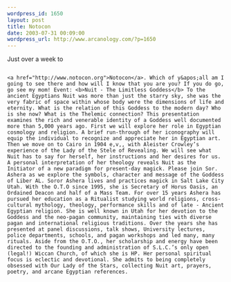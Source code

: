 ```yaml
--- 
wordpress_id: 1650
layout: post
title: Notocon
date: 2003-07-31 00:09:00
wordpress_url: http://www.arcanology.com/?p=1650
---
```

Just over a week to 
                                                                                                                                                      
                                                                                                                                                      <a href="http://www.notocon.org">Notocon</a>. Which of y&apos;all am I going to see there and how will I know that you are you? If you do go, go see my mom! Event: <b>Nuit - The Limitless Goddess</b> To the ancient Egyptians Nuit was more than just the starry sky, she was the very fabric of space within whose body were the dimensions of life and eternity. What is the relation of this Goddess to the modern day? Who is she now? What is the Thelemic connection? This presentation examines the rich and venerable identity of a Goddess well documented more than 5,000 years ago. First we will explore her role in Egyptian cosmology and religion. A brief run-through of her iconography will equip the individual to recognize and appreciate her in Egyptian art. Then we move on to Cairo in 1904 e,v,, with Aleister Crowley’s experience of the Lady of the Stele of Revealing. We will see what Nuit has to say for herself, her instructions and her desires for us. A personal interpretation of her theology reveals Nuit as the Initiator of a new paradigm for present-day magick. Please join Sor. Ashera as we explore the symbols, character and message of the Goddess of Liber AL. Soror Ashera lives and practices magick in Salt Lake City Utah. With the O.T.O since 1995, she is Secretary of Horus Oasis, an Ordained Deacon and half of a Mass Team. For over 15 years Ashera has pursued her education as a Ritualist studying world religions, cross-cultural mythology, theology, performance skills and of late - Ancient Egyptian religion. She is well known in Utah for her devotion to the Goddess and the neo-pagan community, maintaining ties with diverse pagan and international religious traditions. Over the years she has presented at panel discussions, talk shows, University lectures, police departments, schools, and pagan workshops and led many, many rituals. Aside from the O.T.O., her scholarship and energy have been directed to the founding and administration of S.L.C.’s only open (legal!) Wiccan Church, of which she is HP. Her personal spiritual focus is eclectic and devotional. She admits to being completely obsessed with Our Lady of the Stars, collecting Nuit art, prayers, poetry, and arcane Egyptian references.